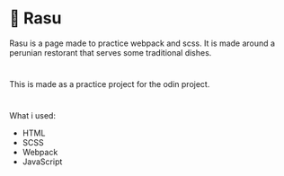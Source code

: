 # 🍴 Rasu

Rasu is a page made to practice webpack and scss.
It is made around a perunian restorant that serves some traditional dishes.

#

This is made as a practice project for the odin project.

#

What i used:

- HTML
- SCSS
- Webpack
- JavaScript
